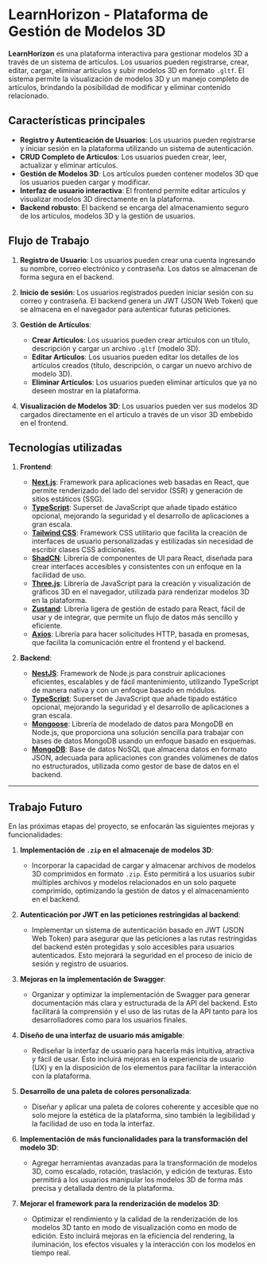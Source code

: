 # **LearnHorizon** - Plataforma de Gestión de Modelos 3D

**LearnHorizon** es una plataforma interactiva para gestionar modelos 3D a través de un sistema de artículos. Los usuarios pueden registrarse, crear, editar, cargar, eliminar artículos y subir modelos 3D en formato `.gltf`. El sistema permite la visualización de modelos 3D y un manejo completo de artículos, brindando la posibilidad de modificar y eliminar contenido relacionado.

## Características principales
- **Registro y Autenticación de Usuarios**: Los usuarios pueden registrarse y iniciar sesión en la plataforma utilizando un sistema de autenticación.
- **CRUD Completo de Artículos**: Los usuarios pueden crear, leer, actualizar y eliminar artículos.
- **Gestión de Modelos 3D**: Los artículos pueden contener modelos 3D que los usuarios pueden cargar y modificar.
- **Interfaz de usuario interactiva**: El frontend permite editar artículos y visualizar modelos 3D directamente en la plataforma.
- **Backend robusto**: El backend se encarga del almacenamiento seguro de los artículos, modelos 3D y la gestión de usuarios.

## Flujo de Trabajo

1. **Registro de Usuario**: Los usuarios pueden crear una cuenta ingresando su nombre, correo electrónico y contraseña. Los datos se almacenan de forma segura en el backend.

2. **Inicio de sesión**: Los usuarios registrados pueden iniciar sesión con su correo y contraseña. El backend genera un JWT (JSON Web Token) que se almacena en el navegador para autenticar futuras peticiones.

3. **Gestión de Artículos**:
   - **Crear Artículos**: Los usuarios pueden crear artículos con un título, descripción y cargar un archivo `.gltf` (modelo 3D).
   - **Editar Artículos**: Los usuarios pueden editar los detalles de los artículos creados (título, descripción, o cargar un nuevo archivo de modelo 3D).
   - **Eliminar Artículos**: Los usuarios pueden eliminar artículos que ya no deseen mostrar en la plataforma.

4. **Visualización de Modelos 3D**: Los usuarios pueden ver sus modelos 3D cargados directamente en el artículo a través de un visor 3D embebido en el frontend.

## Tecnologías utilizadas

1. **Frontend**:
   - **[Next.js](https://nextjs.org/)**: Framework para aplicaciones web basadas en React, que permite renderizado del lado del servidor (SSR) y generación de sitios estáticos (SSG).
   - **[TypeScript](https://www.typescriptlang.org/)**: Superset de JavaScript que añade tipado estático opcional, mejorando la seguridad y el desarrollo de aplicaciones a gran escala.
   - **[Tailwind CSS](https://tailwindcss.com/)**: Framework CSS utilitario que facilita la creación de interfaces de usuario personalizadas y estilizadas sin necesidad de escribir clases CSS adicionales.
   - **[ShadCN](https://github.com/shadcn/ui)**: Librería de componentes de UI para React, diseñada para crear interfaces accesibles y consistentes con un enfoque en la facilidad de uso.
   - **[Three.js](https://threejs.org/)**: Librería de JavaScript para la creación y visualización de gráficos 3D en el navegador, utilizada para renderizar modelos 3D en la plataforma.
   - **[Zustand](https://github.com/pmndrs/zustand)**: Librería ligera de gestión de estado para React, fácil de usar y de integrar, que permite un flujo de datos más sencillo y eficiente.
   - **[Axios](https://axios-http.com/)**: Librería para hacer solicitudes HTTP, basada en promesas, que facilita la comunicación entre el frontend y el backend.

2. **Backend**:
   - **[NestJS](https://nestjs.com/)**: Framework de Node.js para construir aplicaciones eficientes, escalables y de fácil mantenimiento, utilizando TypeScript de manera nativa y con un enfoque basado en módulos.
   - **[TypeScript](https://www.typescriptlang.org/)**: Superset de JavaScript que añade tipado estático opcional, mejorando la seguridad y el desarrollo de aplicaciones a gran escala.
   - **[Mongoose](https://mongoosejs.com/)**: Librería de modelado de datos para MongoDB en Node.js, que proporciona una solución sencilla para trabajar con bases de datos MongoDB usando un enfoque basado en esquemas.
   - **[MongoDB](https://www.mongodb.com/)**: Base de datos NoSQL que almacena datos en formato JSON, adecuada para aplicaciones con grandes volúmenes de datos no estructurados, utilizada como gestor de base de datos en el backend.

---

## **Trabajo Futuro**

En las próximas etapas del proyecto, se enfocarán las siguientes mejoras y funcionalidades:

1. **Implementación de `.zip` en el almacenaje de modelos 3D**:
   - Incorporar la capacidad de cargar y almacenar archivos de modelos 3D comprimidos en formato `.zip`. Esto permitirá a los usuarios subir múltiples archivos y modelos relacionados en un solo paquete comprimido, optimizando la gestión de datos y el almacenamiento en el backend.

2. **Autenticación por JWT en las peticiones restringidas al backend**:
   - Implementar un sistema de autenticación basado en JWT (JSON Web Token) para asegurar que las peticiones a las rutas restringidas del backend estén protegidas y solo accesibles para usuarios autenticados. Esto mejorará la seguridad en el proceso de inicio de sesión y registro de usuarios.

3. **Mejoras en la implementación de Swagger**:
   - Organizar y optimizar la implementación de Swagger para generar documentación más clara y estructurada de la API del backend. Esto facilitará la comprensión y el uso de las rutas de la API tanto para los desarrolladores como para los usuarios finales.

4. **Diseño de una interfaz de usuario más amigable**:
   - Rediseñar la interfaz de usuario para hacerla más intuitiva, atractiva y fácil de usar. Esto incluirá mejoras en la experiencia de usuario (UX) y en la disposición de los elementos para facilitar la interacción con la plataforma.

5. **Desarrollo de una paleta de colores personalizada**:
   - Diseñar y aplicar una paleta de colores coherente y accesible que no solo mejore la estética de la plataforma, sino también la legibilidad y la facilidad de uso en toda la interfaz.

6. **Implementación de más funcionalidades para la transformación del modelo 3D**:
   - Agregar herramientas avanzadas para la transformación de modelos 3D, como escalado, rotación, traslación, y edición de texturas. Esto permitirá a los usuarios manipular los modelos 3D de forma más precisa y detallada dentro de la plataforma.

7. **Mejorar el framework para la renderización de modelos 3D**:
   - Optimizar el rendimiento y la calidad de la renderización de los modelos 3D tanto en modo de visualización como en modo de edición. Esto incluirá mejoras en la eficiencia del rendering, la iluminación, los efectos visuales y la interacción con los modelos en tiempo real.
